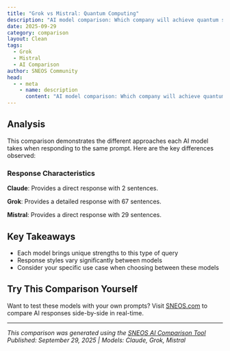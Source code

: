 ```yaml
---
title: "Grok vs Mistral: Quantum Computing"
description: "AI model comparison: Which company will achieve quantum supremacy in practical applications first?..."
date: 2025-09-29
category: comparison
layout: Clean
tags:
  - Grok
  - Mistral
  - AI Comparison
author: SNEOS Community
head:
  - - meta
    - name: description
      content: "AI model comparison: Which company will achieve quantum supremacy in practical applications first?..."
---
```


<ChatComparison
  title="Claude vs Grok vs Mistral: Quantum Computing"
  prompt="Which company will achieve quantum supremacy in practical applications first?"
  :responses='{
    "Grok": "Predicting which company will achieve quantum supremacy in practical applications first is inherently speculative, as it depends on numerous factors, including technological breakthroughs, funding, talent, partnerships, and the pace of overcoming current challenges in quantum computing. However, I can outline the major players, their progress, and the context around quantum supremacy to provide a reasoned perspective.\n\n**Quantum Supremacy Defined**: Quantum supremacy refers to the point at which a quantum computer can perform a calculation infeasible for classical computers. Google claimed to have achieved this in 2019 with its 54-qubit Sycamore processor, solving a specific problem in 200 seconds that they estimated would take a classical supercomputer 10,000 years. However, this was a contrived benchmark with no practical application, and IBM contested the claim by suggesting optimized classical algorithms could solve it much faster. True \u0022practical\u0022 quantum supremacy would involve solving real-world problems (e.g., drug discovery, cryptography, optimization) faster and more efficiently than classical systems.\n\n**Key Players in Quantum Computing**:\n1. **Google Quantum AI**:\n   - **Progress**: Google\u2019s 2019 claim marked a significant milestone, and they continue to advance their superconducting qubit technology. Their roadmap includes building a \u0022useful, error-corrected quantum computer\u0022 by the end of the decade, targeting applications like materials science and chemistry.\n   - **Strengths**: Massive funding, integration with Google\u2019s AI expertise, and a focus on scaling up qubit count and error correction.\n   - **Challenges**: Their current systems are far from practical utility, and error rates remain high.\n\n2. **IBM Quantum**:\n   - **Progress**: IBM has focused on accessibility via its cloud-based quantum platform, with systems like the 127-qubit Eagle and upcoming 433-qubit Osprey (2023). They aim for a 4,000\u002B qubit system by 2030 and emphasize error mitigation over raw qubit count.\n   - **Strengths**: Strong enterprise focus, partnerships with industries (e.g., finance, pharmaceuticals), and a clear roadmap for practical applications like optimization and molecular simulation.\n   - **Challenges**: Slower in raw performance claims compared to Google; superconducting qubits still face scalability issues.\n\n3. **Microsoft**:\n   - **Progress**: Microsoft is pursuing a unique topological qubit approach, which promises lower error rates but is less mature. They\u2019re behind in hardware but invest heavily in software (Azure Quantum) and hybrid quantum-classical solutions.\n   - **Strengths**: Focus on long-term stability and integration with cloud services; partnerships with companies like IonQ.\n   - **Challenges**: Topological qubits are still experimental, delaying practical systems.\n\n4. **IonQ**:\n   - **Progress**: Using trapped-ion technology, IonQ claims high-fidelity qubits and has demonstrated small-scale practical algorithms. They went public in 2021 and focus on cloud-accessible systems.\n   - **Strengths**: High qubit fidelity, potential for near-term niche applications (e.g., optimization).\n   - **Challenges**: Smaller scale compared to Google/IBM; less funding and resources.\n\n5. **Rigetti Computing**:\n   - **Progress**: Another superconducting qubit player, Rigetti focuses on hybrid quantum-classical computing for near-term applications like machine learning and finance.\n   - **Strengths**: Agile, application-driven approach; public company status provides funding.\n   - **Challenges**: Behind in qubit count and error correction compared to leaders.\n\n6. **D-Wave**:\n   - **Progress**: Specializes in quantum annealing, already used for optimization problems by clients like Volkswagen and Lockheed Martin. However, quantum annealing is not universal quantum computing and is debated as true \u0022quantum supremacy.\u0022\n   - **Strengths**: Practical applications today, even if limited in scope.\n   - **Challenges**: Not directly comparable to gate-based quantum computers; unclear path to broader supremacy.\n\n7. **China\u2019s Efforts (e.g., Origin Quantum, Baidu)**:\n   - **Progress**: China has made strides, with claims of quantum advantage (e.g., Jiuzhang photonic quantum computer in 2020). Government backing accelerates development.\n   - **Strengths**: State funding, focus on cryptography and national security applications.\n   - **Challenges**: Less transparency; practical applications lag behind Western companies.\n\n**Factors Influencing the Race**:\n- **Error Correction**: Practical quantum computers need fault-tolerant error correction, likely requiring thousands to millions of physical qubits for hundreds of logical qubits. No company is close yet.\n- **Application Focus**: Companies targeting specific, solvable problems (e.g., IBM in finance, D-Wave in optimization) may achieve \u0022practical\u0022 milestones sooner than those chasing general-purpose supremacy.\n- **Hybrid Approaches**: Near-term success may come from hybrid quantum-classical systems, where quantum computers enhance specific tasks rather than fully replacing classical ones.\n- **Funding and Partnerships**: Tech giants like Google, IBM, and Microsoft have deeper pockets and broader ecosystems, giving them an edge over startups like IonQ or Rigetti.\n\n**Likely Winner for Practical Applications**:\n- **Short Term (5-10 years)**: IBM seems positioned to achieve practical quantum advantage first in specific domains like finance or chemistry, given their enterprise focus, partnerships, and incremental approach to error mitigation. Their cloud platform also allows real-world testing by industry partners, accelerating use-case development.\n- **Long Term (10-20 years)**: Google has the resources and ambition to push for general-purpose quantum supremacy, especially if they solve error correction at scale. Their integration with AI could unlock broader applications.\n- **Dark Horse**: D-Wave or IonQ could dominate niche markets sooner if optimization or small-scale problems prove economically valuable, even if they don\u2019t achieve full supremacy.\n- **Wildcard**: China\u2019s state-backed efforts could surprise with breakthroughs, especially in cryptography or military applications, though transparency and commercial focus are uncertain.\n\n**Conclusion**: IBM is the frontrunner for achieving quantum supremacy in practical applications within the next decade, due to its focus on real-world problems and industry collaboration. However, Google\u2019s raw innovation and Microsoft\u2019s long-term vision (if topological qubits succeed) could overtake them. D-Wave might claim early wins in narrow domains, but true supremacy likely requires gate-based systems. The race remains open, with breakthroughs\u2014potentially unpredictable\u2014dictating the outcome.",
    "Mistral": "Predicting which company will achieve quantum supremacy in practical applications first is challenging due to the rapid pace of development and the competitive nature of the field. Several companies and research institutions are at the forefront of quantum computing research, each with its own strengths and approaches. Here are a few key players:\n\n1. **Google Quantum AI**: Google has been a leader in quantum computing research and was the first to claim quantum supremacy with their Sycamore processor in 2019. They continue to invest heavily in this area.\n\n2. **IBM Quantum**: IBM has a strong focus on building and deploying practical quantum computers. They have made their quantum computers accessible via the cloud and have a robust research and development program.\n\n3. **D-Wave Systems**: D-Wave focuses on quantum annealing, a different approach to quantum computing that is already being used for practical applications in optimization problems.\n\n4. **Microsoft Quantum**: Microsoft is developing topological qubits, which are theoretically more stable and less error-prone. They also have a strong focus on quantum software development.\n\n5. **Rigetti Computing**: Rigetti is known for its full-stack approach, integrating quantum hardware and software. They aim to build practical quantum computers that can be used by businesses.\n\n6. **IonQ**: IonQ uses trapped ion technology, which has shown promise in terms of qubit stability and coherence times. They have partnerships with major companies like Amazon and Hyundai.\n\n7. **Honeywell Quantum Solutions (now Cambridge Quantum)**: Honeywell has been working on trapped ion technology and has made significant progress in building practical quantum computers.\n\n8. **Amazon Web Services (AWS)**: AWS offers quantum computing services through its Braket platform, which allows users to access quantum hardware from various providers.\n\n9. **Alpine Quantum Technologies (AQT)**: AQT focuses on trapped ion technology and has made significant strides in developing practical quantum computers.\n\n10. **ColdQuanta**: ColdQuanta is developing quantum computers based on cold atom technology, which offers unique advantages in terms of scalability and stability.\n\nEach of these companies has its own unique approach and strengths, making it difficult to predict who will achieve practical quantum supremacy first. The race is ongoing, and breakthroughs could come from any of these players or even from new entrants in the field."
  }'
  published-date="16:28"
/>

## Analysis

This comparison demonstrates the different approaches each AI model takes when responding to the same prompt. Here are the key differences observed:

### Response Characteristics

**Claude**: Provides a direct response with 2 sentences. 

**Grok**: Provides a detailed response with 67 sentences. 

**Mistral**: Provides a direct response with 29 sentences. 

## Key Takeaways

- Each model brings unique strengths to this type of query
- Response styles vary significantly between models
- Consider your specific use case when choosing between these models

## Try This Comparison Yourself

Want to test these models with your own prompts? Visit [SNEOS.com](https://sneos.com) to compare AI responses side-by-side in real-time.

---

*This comparison was generated using the [SNEOS AI Comparison Tool](https://sneos.com)*
*Published: September 29, 2025 | Models: Claude, Grok, Mistral*
